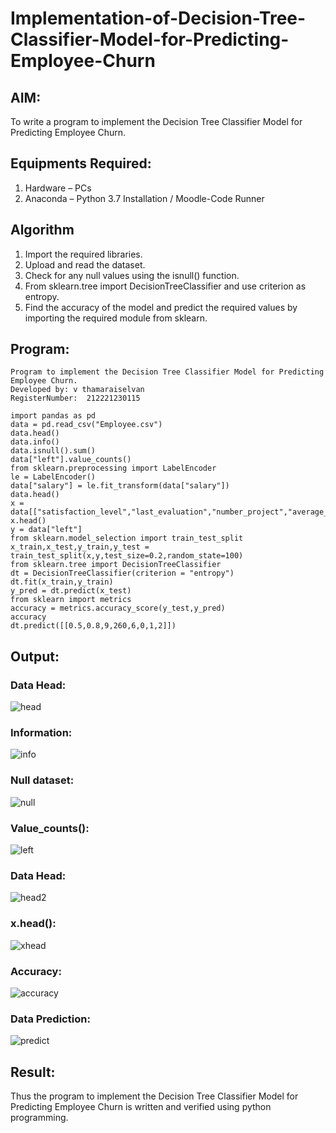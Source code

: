 # Implementation-of-Decision-Tree-Classifier-Model-for-Predicting-Employee-Churn

## AIM:
To write a program to implement the Decision Tree Classifier Model for Predicting Employee Churn.

## Equipments Required:
1. Hardware – PCs
2. Anaconda – Python 3.7 Installation / Moodle-Code Runner

## Algorithm
1. Import the required libraries.
2. Upload and read the dataset.
3. Check for any null values using the isnull() function.
4. From sklearn.tree import DecisionTreeClassifier and use criterion as entropy.
5. Find the accuracy of the model and predict the required values by importing the required module from sklearn. 

## Program:
```
Program to implement the Decision Tree Classifier Model for Predicting Employee Churn.
Developed by: v thamaraiselvan
RegisterNumber:  212221230115
```
```
import pandas as pd
data = pd.read_csv("Employee.csv")
data.head()
data.info()
data.isnull().sum()
data["left"].value_counts()
from sklearn.preprocessing import LabelEncoder
le = LabelEncoder()
data["salary"] = le.fit_transform(data["salary"])
data.head()
x = data[["satisfaction_level","last_evaluation","number_project","average_montly_hours","time_spend_company","Work_accident","promotion_last_5years","salary"]]
x.head()
y = data["left"]
from sklearn.model_selection import train_test_split
x_train,x_test,y_train,y_test = train_test_split(x,y,test_size=0.2,random_state=100)
from sklearn.tree import DecisionTreeClassifier
dt = DecisionTreeClassifier(criterion = "entropy")
dt.fit(x_train,y_train)
y_pred = dt.predict(x_test)
from sklearn import metrics
accuracy = metrics.accuracy_score(y_test,y_pred)
accuracy
dt.predict([[0.5,0.8,9,260,6,0,1,2]])
```

## Output:
### Data Head:
![head](https://user-images.githubusercontent.com/93427923/169693675-2a2f8bd7-9a87-49dc-a58c-777969b5f353.png)

### Information:
![info](https://user-images.githubusercontent.com/93427923/169693680-b6183dca-cdfb-4dad-afef-3badcecd05f9.png)

### Null dataset:
![null](https://user-images.githubusercontent.com/93427923/169693714-10634ad2-5b16-4db4-8b72-3d7b3babd95f.png)

### Value_counts():
![left](https://user-images.githubusercontent.com/93427923/169693730-1efadbf5-4cec-4d2b-bbdd-5d29fcaddc36.png)

### Data Head:
![head2](https://user-images.githubusercontent.com/93427923/169693736-5f392e94-f043-40fa-a0ed-32e89ad2ddb0.png)

### x.head():
![xhead](https://user-images.githubusercontent.com/93427923/169693739-0365b04f-731b-404b-b914-ef3b5b57c3cf.png)

### Accuracy:
![accuracy](https://user-images.githubusercontent.com/93427923/169693745-cd8c6451-7622-4ef9-a65c-3d7e3bd661de.png)

### Data Prediction:
![predict](https://user-images.githubusercontent.com/93427923/169693750-5106819e-ba64-4653-ad7b-b0f06df09a72.png)

## Result:
Thus the program to implement the  Decision Tree Classifier Model for Predicting Employee Churn is written and verified using python programming.
